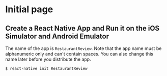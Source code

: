 # Initial page

## Create a React Native App and Run it on the iOS Simulator and Android Emulator

The name of the app is `RestaurantReview`. Note that the app name must be alphanumeric only and can't contain spaces. You can also change this name later before you distribute the app.

```
$ react-native init RestaurantReview
```



